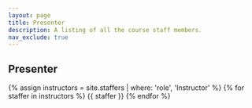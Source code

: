 ```yaml
---
layout: page
title: Presenter
description: A listing of all the course staff members.
nav_exclude: true
---
```


## Presenter

{% assign instructors = site.staffers | where: 'role', 'Instructor' %}
{% for staffer in instructors %}
{{ staffer }}
{% endfor %}

<!--{% assign teaching_assistants = site.staffers | where: 'role', 'Teaching Assistant' %}
{% assign num_teaching_assistants = teaching_assistants | size %}
{% if num_teaching_assistants != 0 %}
## Teaching Assistants

{% for staffer in teaching_assistants %}
{{ staffer }}
{% endfor %}
{% endif %}-->
